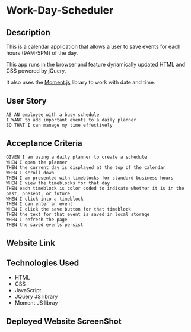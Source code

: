 # Work-Day-Scheduler

## Description

This is a calendar application that allows a user to save events for each hours (9AM-5PM) of the day. 

This app runs in the browser and feature dynamically updated HTML and CSS powered by jQuery.

It also uses the [Moment.js](https://momentjs.com/) library to work with date and time. 

## User Story
```
AS AN employee with a busy schedule
I WANT to add important events to a daily planner
SO THAT I can manage my time effectively
```

## Acceptance Criteria
```
GIVEN I am using a daily planner to create a schedule
WHEN I open the planner
THEN the current day is displayed at the top of the calendar
WHEN I scroll down
THEN I am presented with timeblocks for standard business hours
WHEN I view the timeblocks for that day
THEN each timeblock is color coded to indicate whether it is in the past, present, or future
WHEN I click into a timeblock
THEN I can enter an event
WHEN I click the save button for that timeblock
THEN the text for that event is saved in local storage
WHEN I refresh the page
THEN the saved events persist
```

## Website Link

<!-- Follow [THIS LINK](https://z20axa.github.io/Timed-Coding-Quiz/) -->

## Technologies Used

- HTML
- CSS
- JavaScript
- JQuery JS library
- Moment JS libray

## Deployed Website ScreenShot

<!-- ![WebSite SreenShot1](Web_capture_3-11-2022_222415_.jpeg "WebSite ScreenShot1")
![WebSite SreenShot2](Web_capture_3-11-2022_222453_.jpeg "WebSite ScreenShot2")
![WebSite SreenShot3](Web_capture_3-11-2022_222512_.jpeg "WebSite ScreenShot3") -->